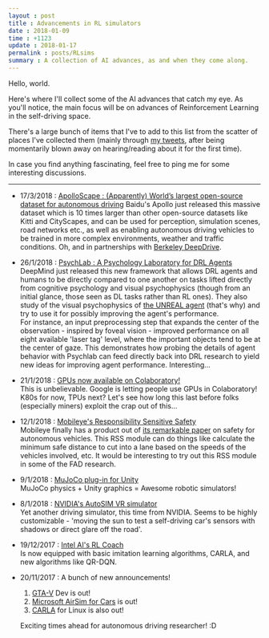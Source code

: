 ```yaml
---
layout : post
title : Advancements in RL simulators
date : 2018-01-09
time : +1123
update : 2018-01-17
permalink : posts/RLsims
summary : A collection of AI advances, as and when they come along.
---
```


Hello, world. <br>

Here's where I'll collect some of the AI advances that catch my eye. As you'll notice, the main focus will be on advances of Reinforcement Learning in the self-driving space.    

There's a large bunch of items that I've to add to this list from the scatter of places I've collected them (mainly through [my tweets](https://twitter.com/anaik96), after being momentarily blown away on hearing/reading about it for the first time).   

In case you find anything fascinating, feel free to ping me for some interesting discussions.

<hr>

- 17/3/2018 : [ApolloScape : (Apparently) World’s largest open-source dataset for autonomous driving](https://medium.com/@Synced/baidu-apollo-releases-massive-self-driving-dataset-teams-up-with-berkeley-deepdrive-5e785ab4053b)
	Baidu's Apollo just released this massive dataset which is 10 times larger than other open-source datasets like Kitti and CityScapes, and can be used for perception, simulation scenes, road networks etc., as well as enabling autonomous driving vehicles to be trained in more complex environments, weather and traffic conditions. Oh, and in partnerships with [Berkeley DeepDrive](https://deepdrive.berkeley.edu).	 

- 26/1/2018 : [PsychLab : A Psychology Laboratory for DRL Agents](https://arxiv.org/pdf/1801.08116.pdf)    
	DeepMind just released this new framework that allows DRL agents and humans to be directly compared to one another on tasks lifted directly from cognitive psychology and visual psychophysics (though from an initial glance, those seen as DL tasks rather than RL ones). They also study of the visual psychophysics of [the UNREAL agent](https://arxiv.org/abs/1611.05397) (that's why) and try to use it for possibly improving the agent's performance.    
	For instance, an input preprocessing step that expands the center of the observation - inspired by foveal vision - improved performance on all eight available 'laser tag' level, where the important objects tend to be at the center of gaze. This demonstrates how probing the details of agent behavior with Psychlab can feed directly back into DRL research to yield new ideas for improving agent performance. Interesting...

- 21/1/2018 : [GPUs now available on Colaboratory!](https://www.kaggle.com/getting-started/47096#post271139)    
	This is unbelievable. Google is letting people use GPUs in Colaboratory! K80s for now, TPUs next? Let's see how long this last before folks (especially miners) exploit the crap out of this...   

- 12/1/2018 : [Mobileye's Responsibility Sensitive Safety](https://www.youtube.com/watch?v=eQ_uGvHlLr4)    
	Mobileye finally has a product out of [its remarkable paper](https://arxiv.org/abs/1610.03295) on safety for autonomous vehicles. This RSS module can do things like calculate the minimum safe distance to cut into a lane based on the speeds of the vehicles involved, etc. It would be interesting to try out this RSS module in some of the FAD research.    

- 9/1/2018 : [MuJoCo plug-in for Unity](http://www.mujoco.org/book/unity.html)   
	MuJoCo physics + Unity graphics = Awesome robotic simulators!

- 8/1/2018 : [NVIDIA's AutoSIM VR simulator](https://www.vrfocus.com/2018/01/nvidia-aids-the-development-of-self-driving-cars-with-the-autosim-vr-simulator/)   
	Yet another driving simulator, this time from NVIDIA. Seems to be highly customizable - 'moving the sun to test a self-driving car's sensors with shadows or direct glare off the road'.

- 19/12/2017 : [Intel AI's RL Coach](https://ai.intel.com/reinforcement-learning-coach-carla-qr-dqn/)   
	Is now equipped with basic imitation learning algorithms, CARLA, and new algorithms like QR-DQN.

- 20/11/2017 : A bunch of new announcements!    
	1. [GTA-V](https://github.com/ai-tor/DeepGTAV) Dev is out!   
	2. [Microsoft AirSim for Cars](https://www.youtube.com/watch?v=gnz1X3UNM5Y) is out! 
	3. [CARLA](https://www.youtube.com/watch?v=Hp8Dz-Zek2E) for Linux is also out!    
	    
	Exciting times ahead for autonomous driving researcher! :D


<!-- <sub>
^ Thanks to [this Quora answer](http://qr.ae/Tbc6wD)
</sub>
 -->
